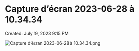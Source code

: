 # Capture d’écran 2023-06-28 à 10.34.34

Created: July 19, 2023 9:15 PM

![Capture d’écran 2023-06-28 à 10.34.34.png](Capture%20d%E2%80%99e%CC%81cran%202023-06-28%20a%CC%80%2010%2034%2034%20cfa5047c73094e9e8b0d055b86ea278b/Capture_decran_2023-06-28_a_10.34.34.png)